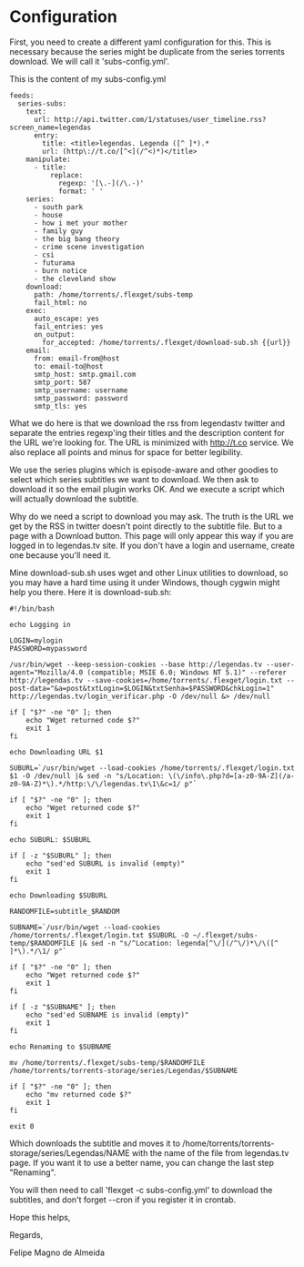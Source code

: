 # Configuration

First, you need to create a different yaml configuration for
this. This is necessary because the series might be duplicate from the
series torrents download. We will call it 'subs-config.yml'.

This is the content of my subs-config.yml

```
feeds:
  series-subs:
    text:
      url: http://api.twitter.com/1/statuses/user_timeline.rss?screen_name=legendas
      entry:
        title: <title>legendas. Legenda ([^ ]*).*
        url: (http\://t.co/[^<](/^<)*)</title>
    manipulate:
      - title:
          replace:
            regexp: '[\.-](/\.-)'
            format: ' '
    series:
      - south park
      - house
      - how i met your mother
      - family guy
      - the big bang theory
      - crime scene investigation
      - csi
      - futurama
      - burn notice
      - the cleveland show
    download:
      path: /home/torrents/.flexget/subs-temp
      fail_html: no
    exec: 
      auto_escape: yes
      fail_entries: yes
      on_output:
        for_accepted: /home/torrents/.flexget/download-sub.sh {{url}}
    email:
      from: email-from@host
      to: email-to@host
      smtp_host: smtp.gmail.com
      smtp_port: 587
      smtp_username: username
      smtp_password: password
      smtp_tls: yes
```

What we do here is that we download the rss from legendastv twitter
and separate the entries regexp'ing their titles and the description
content for the URL we're looking for. The URL is minimized with
http://t.co service. We also replace all points and minus for space
for better legibility.

We use the series plugins which is episode-aware and other goodies
to select which series subtitles we want to download. We then
ask to download it so the email plugin works OK. And we execute
a script which will actually download the subtitle.

Why do we need a script to download you may ask. The truth is the
URL we get by the RSS in twitter doesn't point directly to
the subtitle file. But to a page with a Download button. This
page will only appear this way if you are logged in to legendas.tv
site. If you don't have a login and username, create one because
you'll need it.

Mine download-sub.sh uses wget and other Linux utilities to download,
so you may have a hard time using it under Windows, though cygwin
might help you there. Here it is download-sub.sh:

```
#!/bin/bash

echo Logging in

LOGIN=mylogin
PASSWORD=mypassword

/usr/bin/wget --keep-session-cookies --base http://legendas.tv --user-agent="Mozilla/4.0 (compatible; MSIE 6.0; Windows NT 5.1)" --referer http://legendas.tv --save-cookies=/home/torrents/.flexget/login.txt --post-data="&a=post&txtLogin=$LOGIN&txtSenha=$PASSWORD&chkLogin=1" http://legendas.tv/login_verificar.php -O /dev/null &> /dev/null

if [ "$?" -ne "0" ]; then
    echo "Wget returned code $?"
    exit 1
fi

echo Downloading URL $1

SUBURL=`/usr/bin/wget --load-cookies /home/torrents/.flexget/login.txt $1 -O /dev/null |& sed -n "s/Location: \(\/info\.php?d=[a-z0-9A-Z](/a-z0-9A-Z)*\).*/http:\/\/legendas.tv\1\&c=1/ p"`

if [ "$?" -ne "0" ]; then
    echo "Wget returned code $?"
    exit 1
fi

echo SUBURL: $SUBURL

if [ -z "$SUBURL" ]; then
    echo "sed'ed SUBURL is invalid (empty)"
    exit 1
fi

echo Downloading $SUBURL

RANDOMFILE=subtitle_$RANDOM

SUBNAME=`/usr/bin/wget --load-cookies /home/torrents/.flexget/login.txt $SUBURL -O ~/.flexget/subs-temp/$RANDOMFILE |& sed -n "s/^Location: legenda[^\/](/^\/)*\/\([^ ]*\).*/\1/ p"`

if [ "$?" -ne "0" ]; then
    echo "Wget returned code $?"
    exit 1
fi

if [ -z "$SUBNAME" ]; then
    echo "sed'ed SUBNAME is invalid (empty)"
    exit 1
fi

echo Renaming to $SUBNAME

mv /home/torrents/.flexget/subs-temp/$RANDOMFILE /home/torrents/torrents-storage/series/Legendas/$SUBNAME

if [ "$?" -ne "0" ]; then
    echo "mv returned code $?"
    exit 1
fi

exit 0
```


Which downloads the subtitle and moves it to
/home/torrents/torrents-storage/series/Legendas/NAME with the name of
the file from legendas.tv page. If you want it to use a better name,
you can change the last step "Renaming".

You will then need to call 'flexget -c subs-config.yml' to download the subtitles,
and don't forget --cron if you register it in crontab.

Hope this helps,

Regards,


Felipe Magno de Almeida
